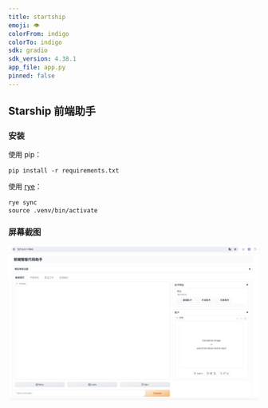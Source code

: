 ```yaml
---
title: startship
emoji: 👁
colorFrom: indigo
colorTo: indigo
sdk: gradio
sdk_version: 4.38.1
app_file: app.py
pinned: false
---
```



## Starship 前端助手

### 安装

使用 pip：

    pip install -r requirements.txt

使用 [rye](https://rye.astral.sh/)：

    rye sync
    source .venv/bin/activate




### 屏幕截图

![screenshot](screenshot.png)

